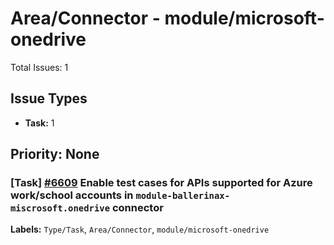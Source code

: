 # Area/Connector - module/microsoft-onedrive

Total Issues: 1

## Issue Types

- **Task:** 1

## Priority: None

### [Task] [#6609](https://github.com/ballerina-platform/ballerina-library/issues/6609) Enable test cases for APIs supported for Azure work/school accounts in `module-ballerinax-miscrosoft.onedrive` connector
**Labels:** `Type/Task`, `Area/Connector`, `module/microsoft-onedrive`

